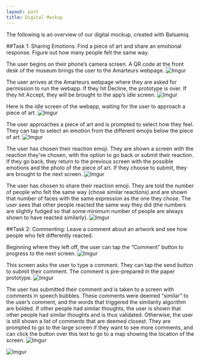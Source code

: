 ```yaml
---
layout: post
title: Digital Mockup
---
```


The following is an overview of our digital mockup, created with Balsamiq. 


##Task 1: Sharing Emotions: Find a piece of art and share an emotional response. Figure out how many people felt the same way.

The user begins on their phone’s camera screen. A QR code at the front desk of the museum brings the user to the Amarteurs webpage.
![Imgur](https://i.imgur.com/8fUyaXh.png)

The user arrives at the Amarteurs webpage where they are asked for permission to run the webapp. If they hit Decline, the prototype is over. If they hit Accept, they will be brought to the app’s idle screen.
![Imgur](https://i.imgur.com/toqTdCp.png)

Here is the idle screen of the webapp, waiting for the user to approach a piece of art.
![Imgur](https://i.imgur.com/ENn6KjJ.png) 

The user approaches a piece of art and is prompted to select how they feel. They can tap to select an emotion from the different emojis below the piece of art.
![Imgur](https://i.imgur.com/VnJtZyR.png)

The user has chosen their reaction emoji. They are shown a screen with the reaction they’ve chosen, with the option to go back or submit their reaction. If they go back, they return to the previous screen with the possible emotions and the photo of the piece of art. If they choose to submit, they are brought to the next screen.
![Imgur](https://i.imgur.com/Y9WM6Gj.png)

The user has chosen to share their reaction emoji. They are told the number of people who felt the same way (chose similar reactions) and are shown that number of faces with the same expression as the one they chose. The user sees that other people reacted the same way they did (the numbers are slightly fudged so that some minimum number of people are always shown to have reacted similarly).
![Imgur](https://i.imgur.com/jogUFjg.png)

##Task 2: Commenting: Leave a comment about an artwork and see how people who felt differently reacted.

Beginning where they left off, the user can tap the “Comment” button to progress to the next screen.
![Imgur](https://i.imgur.com/XE5kcFk.png)

This screen asks the user to type a comment. They can tap the send button to submit their comment. The comment is pre-prepared in the paper prototype.
![Imgur](https://i.imgur.com/5E1rKiH.png)

The user has submitted their comment and is taken to a screen with comments in speech bubbles. These comments were deemed “similar” to the user’s comment, and the words that triggered the similarity algorithm are bolded. If other people had similar thoughts, the user is shown that other people had similar thoughts and is thus validated. Otherwise, the user is still shown a list of comments that are deemed closest. They are prompted to go to the large screen if they want to see more comments, and can click the button over this text to go to a map showing the location of the screen.
![Imgur](https://i.imgur.com/5E1rKiH.png)


![Imgur](https://i.imgur.com/ENn6KjJ.png)
